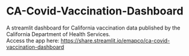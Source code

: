 # CA-Covid-Vaccination-Dashboard
A streamlit dashboard for California vaccination data published by the California Department of Health Services. <br>
Access the app here: https://share.streamlit.io/emapco/ca-covid-vaccination-dashboard
